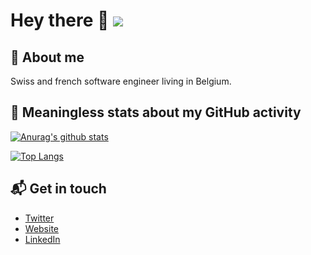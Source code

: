# Hey there 👋 ![](https://komarev.com/ghpvc/?username=antoninj)


## :boy: About me 
Swiss and french software engineer living in Belgium. 

## :mag_right: Meaningless stats about my GitHub activity 
[![Anurag's github stats](https://github-readme-stats.vercel.app/api?username=Antoninj&show_icons=true&count_private=true)](https://github.com/anuraghazra/github-readme-stats)

[![Top Langs](https://github-readme-stats.vercel.app/api/top-langs/?username=Antoninj&hide=html,jupyter%20notebook)](https://github.com/anuraghazra/github-readme-stats)

## 📬 Get in touch
- [Twitter](https://twitter.com/moanajsn)
- [Website](https://antoninjsn.netlify.app)
- [LinkedIn](https://www.linkedin.com/in/antonin-jousson-6503b495/)

